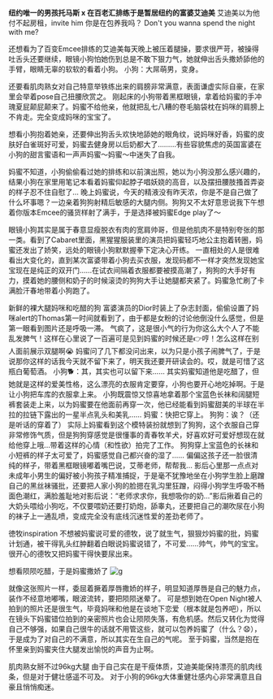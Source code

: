 **纽约唯一的男孩托马斯 x 在百老汇排练于是暂居纽约的富婆艾迪美**
艾迪美以为他付不起房租，invite him
你是在包养我吗？
Don't you wanna spend the night with me?

还想看为了百变Emcee排练的艾迪美每天晚上被压着腿操，要求很严苛，被操得吐舌头还要继续，眼镜小狗怕她伤到总是不敢下狠力气，她就伸出舌头撒娇舔他的手臂，眼睛无辜的软软的看着小狗。
小狗：大屌萌男，变身。

还要看肌肉熟女对自己特意举铁练出来的肩膀非常满意，表面谦虚实际自豪，在家里会举着pose自己扭腰欣赏之。
刚起床的小狗带着黑框眼镜，拿着给妈蜜的手冲瑰夏屁颠屁颠来了。妈蜜不给他亲，他就把乱七八糟的卷毛脑袋枕在妈咪的肩膀上不肯走。完全变成妈咪的宝宝了。



想看小狗抱着她亲，还要伸出狗舌头欢快地舔她的眼角纹，说妈咪好香，妈蜜的皮肤好白雀斑好可爱，妈蜜去健身房以后奶都大了………有些容貌焦虑的英国富婆在小狗的甜言蜜语和一声声妈蜜～妈蜜～中迷失了自我。

妈蜜不知道，小狗偷偷看过她的排练和以前演出照，她以为小狗没那么感兴趣的，结果小狗在家里用笔记本看着妈蜜仰起脖子唱妖娆的高音，以及摆扭腰肢搔首弄姿的样子忍不住自慰了…
晚上妈蜜说，今天的精液没有昨天浓，你是不是自己做了什么坏事嗯？一边亲着狗狗射精后敏感的大腿内侧。狗狗又不太好意思说我下午想着你版本Emcee的骚货样射了满手，于是选择被妈蜜Edge play了～

眼镜小狗其实是属于春意显瘦脱衣有肉的宽肩帅哥，但是他肌肉不是特别夸张的那一类。看到了Cabaret里面，黑猩猩服装里的演员把妈蜜轻巧地公主抱着转圈，妈蜜还发出了娇笑，远处的眼镜小狗默默握拳下定决心开练。
一直相处的人是很难看出大变化的，直到某次富婆带着小狗去买衣服，发现码都不一样才突然发现她宝宝现在是纯正的双开门……在试衣间隔着衣服都要被摸高潮了，狗狗的大手好有力，摸着她的腰侧和奶子的时候滚烫的狗狗大手让她腿都夹紧了。妈蜜急忙刷了卡满脸汗春地带着小狗跑了。


新鲜的裸大腿妈咪和吃醋的狗
富婆演员的Dior时装上了杂志封面，偷偷设置了妈咪alert的Thomas第一时间就看到了，由于都是女粉的讨论他倒没什么感觉，但是第一眼看到图片还是呼吸一滞。
气疯了，这是很小气的行为你这么大个人了不能乱发脾气！这样在心里说了一百遍可是见到妈蜜的时候还是👉哼！怎么这样在别人面前展示双腿啊😭
妈蜜问了几下都没问出来，以为只是小孩子闹脾气了，于是说那你这样的话我今天就不留下来了，明天我还要开研读会的。哎，就是可惜了这瓶白葡萄酒。
小狗🐕：其，其实也可以留下来……
其实妈蜜知道他是吃醋了，但她就是这样的爱美性格，这么漂亮的衣服肯定要穿，小狗也要开心地吃掉啊。于是让小狗把车库的衣服拿上来。
小狗既震惊又惊喜地拿着那个宝蓝色长袜和阔腿短裤套装走上来，以为妈蜜要在他面前再穿一次，他已经能看到妈蜜甜美的半球在半拉的拉链下露出的一星半点乳头和美乳……
妈蜜：快把它穿上。
狗狗：诶？（还是听话的穿着了）
实际上妈蜜看到这个模特装扮就想到了狗狗，这个衣服自己穿非常修饰气质，但是狗狗穿感觉是很懂事的青春牧羊犬，好喜欢好可爱好想现在就给他穿上哦…带着这样的心情（和性欲）拍完了工作。
狗狗穿上宝蓝色的长袜和小短裤的样子太可爱了，妈蜜感觉自己都兴奋的湿了……
偏偏这孩子还一脸很清纯的样子，带着黑框眼镜嘟着嘴巴说，艾蒂老师，帮帮我…
影后心里那一点点对未成年小男生的偏好被小狗孩子精准捕捉，于是毫不犹豫地坐在小狗学生脸上磨蹭自己的黑丝袜骚批，还要把人家小狗的脸摁在乳沟里狂蹭，闷得小狗学生呼吸不畅面色潮红，满脸羞耻地对影后说：“老师求求你，我想吸你的奶…”影后揪着自己的大奶头喂给小狗吃，不仅要喂奶还要打奶炮，舔睾丸，还要把自己的潮吹尿在小狗的袜子上一通乱喷，变成完全没有底线沉迷性爱的差劲老师了。


徳牧inspiration
不想被妈蜜说可爱的德牧，说了就生气，狠狠炒妈蜜的批，妈蜜计划通，被干得乳头红肿翻着白眼说妈蜜说错了，不可爱……帅气，帅气的宝宝。很开心的德牧又把妈蜜干得快要尿出来。


想看陨陨吃醋，于是妈蜜撒娇了
![g](https://github.com/StrawberryHills/Penthouse-of-Bernie/assets/174690341/5a18d655-6644-4699-b570-ffb155b78df9)

就像这张照片一样，委屈着撅着厚唇撒娇的样子，明显知道厚唇是自己的魅力点，装作不经意地嘟嘴，眼波流转，要把陨陨迷晕了。
可是想到她在Open Night被人拍到的照片还是很生气，毕竟妈咪和他是在谈地下恋爱（根本就是包养吧），所以在镜头下妈蜜错位拍到的亲密照片也会让陨陨失落，有危机感。然后又转化为觉得自己不够强，如果自己很牛的话就不用管这些，就可以包养妈蜜了（什么？😧），于是成为了对自己的不满意，所以其实在生自己的气呢。
至于妈蜜，当然是抱在怀里亲到妈蜜夹住大腿发出愉悦的声音为止啊。


肌肉熟女掰不过96kg大腿
由于自己实在是干瘦体质，艾迪美能保持漂亮的肌肉线条，但是对于健壮感遥不可及。
对于小狗的96kg大体重健壮感内心非常满意且自豪且悄悄痴迷。

